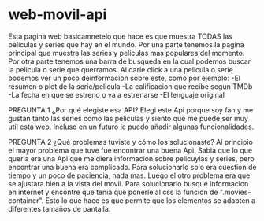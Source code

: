 # web-movil-api

Esta pagina web basicamnetelo que hace es que muestra TODAS las peliculas y series que hay en el mundo. 
Por una parte tenemos la pagina principal que muestra las series y peliculas mas populares del momento.
Por otra parte tenemos una barra de busqueda en la cual podemos buscar la pelicula o serie que querramos.
Al darle click a una pelicula o serie podemos ver un poco deinformacion sobre este, como por ejemplo:
-El resumen o plot de la serie/pelicula
-La calificacion que recibe segun TMDb
-La fecha en que se estreno o va a estrenarse
-El lenguaje original


PREGUNTA 1
¿Por qué elegiste esa API?
Elegi este Api porque soy fan y me gustan tanto las series como las peliculas y siento que me puede ser muy util esta web. 
Incluso en un futuro le puedo añadir algunas funcionalidades.

PREGUNTA 2
¿Qué problemas tuviste y cómo los solucionaste?
Al principio el mayor problema que tuve fue encontrar una buena Api. Sabia que lo que queria era una Api que me diera 
informacion sobre pelicuylas y series, pero encontrar una buena era complicado. Para solucionarlo solo era cuestion de 
tiempo y un poco de paciencia, nada mas.
Luego el otro problema era que se ajustara bien a la vista del movil. Para solucionarlo busqué informacion en internet
y encontre que tenia que ponerle al css la funcion de ".movies-container". Esto lo que hace es que 
permite que los elementos se adapten a diferentes tamaños de pantalla.
